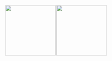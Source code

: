 <a href="https://github-readme-stats-git-masterrstaa-rickstaa.vercel.app/api?">
  <img align="left" height="160px" src="https://github-readme-stats.vercel.app/api?username=salan70&count_private=true&show_icons=true&theme=algolia" />
</a>
<a href="https://github-readme-stats-git-masterrstaa-rickstaa.vercel.app/api?">
  <img align="left" height="160px" src="https://github-readme-stats.vercel.app/api/top-langs/?username=salan70&layout=compact&theme=algolia" />
</a>
